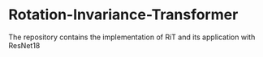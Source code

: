 # Rotation-Invariance-Transformer
The repository contains the implementation of RiT and its application with ResNet18
